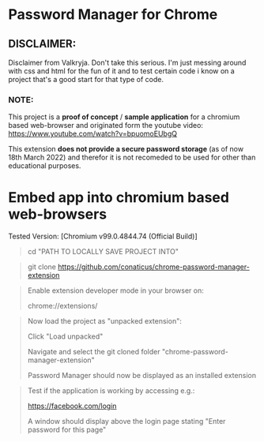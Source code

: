 # Password Manager for Chrome

## DISCLAIMER:
Disclaimer from Valkryja. Don't take this serious. I'm just messing around with css and html for the fun of it and to test certain code i know on a project that's a good start for that type of code.

### NOTE: 
This project is a **proof of concept** / **sample application** for a chromium based web-browser and originated form the youtube video: https://www.youtube.com/watch?v=bpuomoEUbgQ

This extension **does not provide a secure password storage** (as of now 18th March 2022) and therefor it is not recomeded to be used for other than educational purposes.


# Embed app into chromium based web-browsers
Tested Version: [Chromium v99.0.4844.74 (Official Build)]

> cd "PATH TO LOCALLY SAVE PROJECT INTO"

> git clone https://github.com/conaticus/chrome-password-manager-extension


> Enable extension developer mode in your browser on: 
>
> chrome://extensions/

> Now load the project as "unpacked extension":
>
> Click "Load unpacked"
>
> Navigate and select the git cloned folder "chrome-password-manager-extension"
> 
> Password Manager should now be displayed as an installed extension

> Test if the application is working by accessing e.g.:
>
> https://facebook.com/login
>
> A window should display above the login page stating "Enter password for this page"
